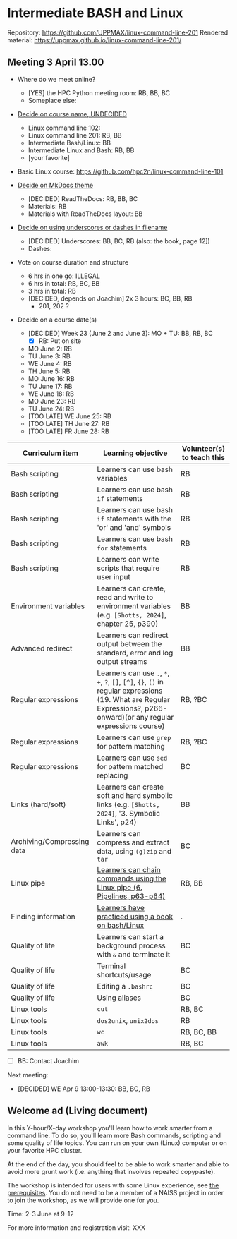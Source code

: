 # Intermediate BASH and Linux

Repository: <https://github.com/UPPMAX/linux-command-line-201>
Rendered material: <https://uppmax.github.io/linux-command-line-201/>

## Meeting 3 April 13.00

- Where do we meet online?
    - [YES] the HPC Python meeting room: RB, BB, BC
    - Someplace else:
- [Decide on course name, UNDECIDED](https://github.com/UPPMAX/linux-command-line-201/issues/9)
    - Linux command line 102:
    - Linux command line 201: RB, BB
    - Intermediate Bash/Linux: BB
    - Intermediate Linux and Bash: RB, BB
    - [your favorite]
- Basic Linux course: <https://github.com/hpc2n/linux-command-line-101>
- [Decide on MkDocs theme](https://github.com/UPPMAX/linux-command-line-201/issues/10)
    - [DECIDED] ReadTheDocs: RB, BB, BC
    - Materials: RB
    - Materials with ReadTheDocs layout: BB
- [Decide on using underscores or dashes in filename](https://github.com/UPPMAX/linux-command-line-201/issues/12)

    - [DECIDED] Underscores: BB, BC, RB (also: the book, page 12])
    - Dashes:

- Vote on course duration and structure

    - 6 hrs in one go: ILLEGAL
    - 6 hrs in total: RB, BC, BB
    - 3 hrs in total: RB
    - [DECIDED, depends on Joachim] 2x 3 hours: BC, BB, RB
        - 201, 202 ?

- Decide on a course date(s)
    - [DECIDED] Week 23 (June 2 and June 3): MO + TU: BB, RB, BC
        - [x] RB: Put on site
    - MO June 2: RB
    - TU June 3: RB
    - WE June 4: RB
    - TH June 5: RB
    - MO June 16: RB
    - TU June 17: RB
    - WE June 18: RB
    - MO June 23: RB
    - TU June 24: RB
    - [TOO LATE] WE June 25: RB
    - [TOO LATE] TH June 27: RB
    - [TOO LATE] FR June 28: RB

<!-- markdownlint-disable MD013 --><!-- Tables cannot be split up over lines, hence will break 80 characters per line -->

| Curriculum item            | Learning objective                                                                                                                                                      | Volunteer(s) to teach this |
| -------------------------- | ----------------------------------------------------------------------------------------------------------------------------------------------------------------------- | -------------------------- |
| Bash scripting             | Learners can use bash variables                                                                                                                                         | RB                         |
| Bash scripting             | Learners can use bash `if` statements                                                                                                                                   | RB                         |
| Bash scripting             | Learners can use bash `if` statements with the 'or' and 'and' symbols                                                                                                   | RB                         |
| Bash scripting             | Learners can use bash `for` statements                                                                                                                                  | RB                         |
| Bash scripting             | Learners can write scripts that require user input                                                                                                                      | RB                         |
| Environment variables      | Learners can create, read and write to environment variables (e.g. `[Shotts, 2024]`, chapter 25, p390)                                                                  | BB                         |
| Advanced redirect          | Learners can redirect output between the standard, error and log output streams                                                                                         | BB                         |
| Regular expressions        | Learners can use `.`, `*`, `+`, `?`, `[]`, `[^]`, `{}`, `()` in regular expressions (19. What are Regular Expressions?, p266-onward)(or any regular expressions course) | RB, ?BC                    |
| Regular expressions        | Learners can use `grep` for pattern matching                                                                                                                            | RB, ?BC                    |
| Regular expressions        | Learners can use `sed` for pattern matched replacing                                                                                                                    | BC                         |
| Links (hard/soft)          | Learners can create soft and hard symbolic links (e.g. `[Shotts, 2024]`, '3. Symbolic Links', p24)                                                                      | BB                         |
| Archiving/Compressing data | Learners can compress and extract data, using `(g)zip` and `tar`                                                                                                        | BC                         |
| Linux pipe                 | [Learners can chain commands using the Linux pipe (6. Pipelines, p63-p64)](https://github.com/UPPMAX/linux-command-line-201/issues/6)                                   | RB, BB                     |
| Finding information        | [Learners have practiced using a book on bash/Linux](https://github.com/UPPMAX/linux-command-line-201/issues/7)                                                         | .                          |
| Quality of life            | Learners can start a background process with `&` and terminate it                                                                                                       | BC                         |
| Quality of life            | Terminal shortcuts/usage                                                                                                                                                | BC                         |
| Quality of life            | Editing a `.bashrc`                                                                                                                                                     | BC                         |
| Quality of life            | Using aliases                                                                                                                                                           | BC                         |
| Linux tools                | `cut`                                                                                                                                                                   | RB, BC                     |
| Linux tools                | `dos2unix`, `unix2dos`                                                                                                                                                  | RB                         |
| Linux tools                | `wc`                                                                                                                                                                    | RB, BC, BB                 |
| Linux tools                | `awk`                                                                                                                                                                   | RB, BC                     |

<!-- markdownlint-enable MD013 -->

- [ ] BB: Contact Joachim

Next meeting:

- [DECIDED] WE Apr 9 13:00-13:30: BB, BC, RB

## Welcome ad (Living document)

<!-- markdownlint-disable MD013 --><!-- Keep lines as-is, for easy copy-pasting -->

In this Y-hour/X-day workshop you'll learn how to work smarter from a command line. To do so, you'll learn more Bash commands, scripting and some quality of life topics. You can run on your own (Linux) computer or on your favorite HPC cluster.

At the end of the day, you should feel to be able to work smarter and able to avoid more grunt work (i.e. anything that involves repeated copypaste).

The workshop is intended for users with some Linux experience, see [the prerequisites](https://uppmax.github.io/linux-command-line-201/prerequisites/). You do not need to be a member of a NAISS project in order to join the workshop, as we will provide one for you.

Time: 2-3 June at 9-12

For more information and registration visit: XXX

<!-- markdownlint-enable MD013 -->
